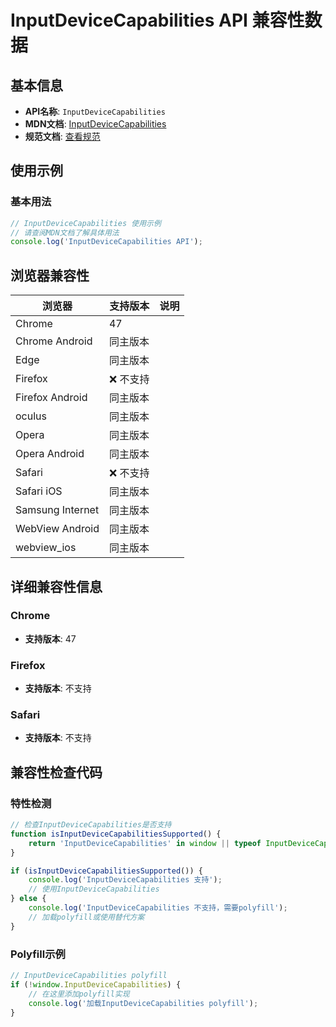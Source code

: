 # InputDeviceCapabilities API 兼容性数据

## 基本信息

- **API名称**: `InputDeviceCapabilities`
- **MDN文档**: [InputDeviceCapabilities](https://developer.mozilla.org/docs/Web/API/InputDeviceCapabilities)
- **规范文档**: [查看规范](https://wicg.github.io/input-device-capabilities/#dom-inputdevicecapabilities)

## 使用示例

### 基本用法

```javascript
// InputDeviceCapabilities 使用示例
// 请查阅MDN文档了解具体用法
console.log('InputDeviceCapabilities API');
```

## 浏览器兼容性

| 浏览器 | 支持版本 | 说明 |
|--------|----------|------|
| Chrome | 47 |  |
| Chrome Android | 同主版本 |  |
| Edge | 同主版本 |  |
| Firefox | ❌ 不支持 |  |
| Firefox Android | 同主版本 |  |
| oculus | 同主版本 |  |
| Opera | 同主版本 |  |
| Opera Android | 同主版本 |  |
| Safari | ❌ 不支持 |  |
| Safari iOS | 同主版本 |  |
| Samsung Internet | 同主版本 |  |
| WebView Android | 同主版本 |  |
| webview_ios | 同主版本 |  |

## 详细兼容性信息

### Chrome

- **支持版本**: 47

### Firefox

- **支持版本**: 不支持

### Safari

- **支持版本**: 不支持

## 兼容性检查代码

### 特性检测

```javascript
// 检查InputDeviceCapabilities是否支持
function isInputDeviceCapabilitiesSupported() {
    return 'InputDeviceCapabilities' in window || typeof InputDeviceCapabilities !== 'undefined';
}

if (isInputDeviceCapabilitiesSupported()) {
    console.log('InputDeviceCapabilities 支持');
    // 使用InputDeviceCapabilities
} else {
    console.log('InputDeviceCapabilities 不支持，需要polyfill');
    // 加载polyfill或使用替代方案
}
```

### Polyfill示例

```javascript
// InputDeviceCapabilities polyfill
if (!window.InputDeviceCapabilities) {
    // 在这里添加polyfill实现
    console.log('加载InputDeviceCapabilities polyfill');
}
```

